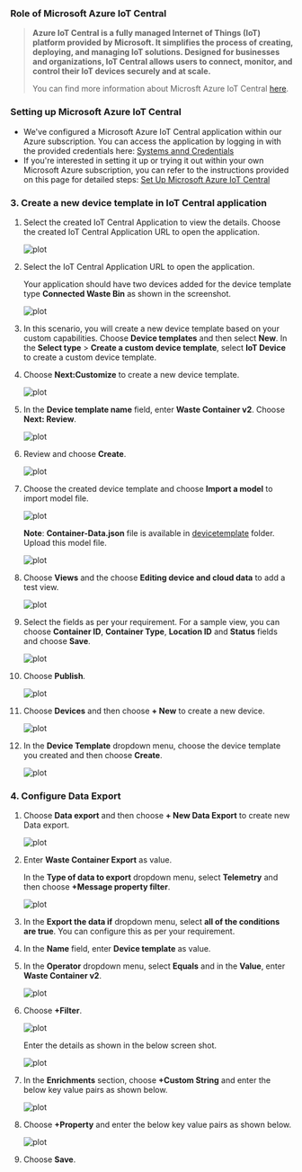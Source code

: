 ### Role of Microsoft Azure IoT Central    
>
>**Azure IoT Central is a fully managed Internet of Things (IoT) platform provided by Microsoft. It simplifies the process of creating, deploying, and managing IoT solutions. Designed for businesses and organizations, IoT Central allows users to connect, monitor, and control their IoT devices securely and at scale.**     
>
>You can find more information about Microsft Azure IoT Central [here](https://azure.microsoft.com/en-in/products/iot-central).

### Setting up Microsoft Azure IoT Central    
- We've configured a Microsoft Azure IoT Central application within our Azure subscription. You can access the application by logging in with the provided credentials here: [Systems annd Credentials](../ex0/README.md/#systems-annd-credentials)
- If you're interested in setting it up or trying it out within your own Microsoft Azure subscription, you can refer to the instructions provided on this page for detailed steps: [Set Up Microsoft Azure IoT Central](./SetUp_Azure_IoT.md)

### 3. Create a new device template in IoT Central application

1. Select the created IoT Central Application to view the details. Choose the created IoT Central Application URL to open the application.

    ![plot](./images/created-app.png)

2. Select the IoT Central Application URL to open the application.

    Your application should have two devices added for the device template type **Connected Waste Bin** as shown in the screenshot.

    ![plot](./images/iot-app.png)

3. In this scenario, you will create a new device template based on your custom capabilities. Choose **Device templates** and then select **New**. In the **Select type** > **Create a custom device template**, select **IoT Device** to create a custom device template.

4. Choose **Next:Customize** to create a new device template.

    ![plot](./images/newdevice-template1.png)

5. In the **Device template name** field, enter **Waste Container v2**. Choose **Next: Review**.

   ![plot](./images/newdevice-template2.png)

6. Review and choose **Create**. 

   ![plot](./images/newdevice-template3.png)

7. Choose the created device template and choose **Import a model** to import model file.

    ![plot](./images/import-template.png)

    **Note**: **Container-Data.json** file is available in [devicetemplate](./devicetemplate/) folder. Upload this model file.

    ![plot](./images/model-imported.png)

8. Choose **Views** and the choose **Editing device and cloud data** to add a test view.

    ![plot](./images/addview.png)

9. Select the fields as per your requirement. For a sample view, you can choose **Container ID**, **Container Type**, **Location ID** and **Status** fields and choose **Save**.

    ![plot](./images/addview1.png)

10. Choose **Publish**.

    ![plot](./images/publish.png)

11. Choose **Devices** and then choose **+ New** to create a new device. 

    ![plot](./images/newdevice.png)

12. In the **Device Template** dropdown menu, choose the device template you created and then choose **Create**.

    ![plot](./images/newdevice1.png)


### 4. Configure Data Export

1. Choose **Data export** and then choose **+ New Data Export** to create new Data export.

    ![plot](./images/iot-dataexport.png)

2. Enter **Waste Container Export** as value. 

    In the **Type of data to export** dropdown menu, select **Telemetry** and then choose **+Message property filter**.

    ![plot](./images/dataexport-new.png)

3. In the **Export the data if** dropdown menu, select **all of the conditions are true**. You can configure this as per your requirement.

4. In the **Name** field, enter **Device template** as value.

5. In the **Operator** dropdown menu, select **Equals** and in the **Value**, enter **Waste Container v2**.

    ![plot](./images/dataexport-new1.png)

6. Choose **+Filter**.

    ![plot](./images/dataexport-new2.png)

    Enter the details as shown in the below screen shot.

    ![plot](./images/dataexport-new3.png)

    
7. In the **Enrichments** section, choose **+Custom String** and enter the below key value pairs as shown below.

    ![plot](./images/enrichment-custom.png)

8. Choose **+Property** and enter the below key value pairs as shown below.

    ![plot](./images/enrichment-property.png)

9. Choose **Save**.
